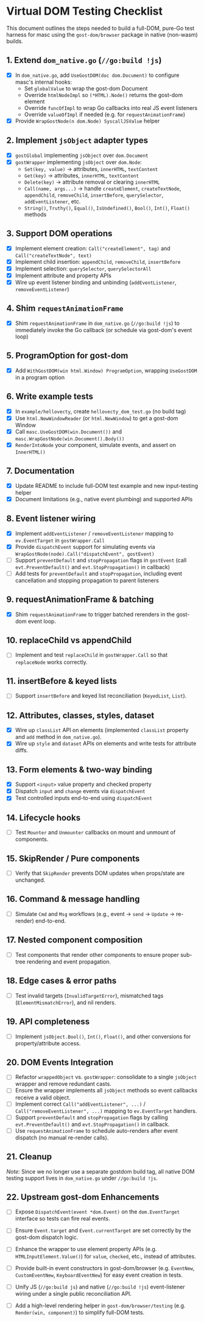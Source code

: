 # Virtual DOM Testing Checklist

This document outlines the steps needed to build a full-DOM, pure-Go test harness for masc using the `gost-dom/browser` package in native (non-wasm) builds.

## 1. Extend `dom_native.go` (`//go:build !js`)
- [x] In `dom_native.go`, add `UseGostDOM(doc dom.Document)` to configure masc's internal hooks:
  - Set `globalValue` to wrap the gost-dom Document
  - Override `htmlNodeImpl` so `(*HTML).Node()` returns the gost-dom element
  - Override `funcOfImpl` to wrap Go callbacks into real JS event listeners
  - Override `valueOfImpl` if needed (e.g. for `requestAnimationFrame`)
- [x] Provide `WrapGostNode(n dom.Node) SyscallJSValue` helper

## 2. Implement `jsObject` adapter types
- [x] `gostGlobal` implementing `jsObject` over `dom.Document`
- [x] `gostWrapper` implementing `jsObject` over `dom.Node`:
  - `Set(key, value)` → attributes, `innerHTML`, `textContent`
  - `Get(key)` → attributes, `innerHTML`, `textContent`
  - `Delete(key)` → attribute removal or clearing `innerHTML`
  - `Call(name, args...)` → handle `createElement`, `createTextNode`, `appendChild`, `removeChild`, `insertBefore`, `querySelector`, `addEventListener`, etc.
  - `String()`, `Truthy()`, `Equal()`, `IsUndefined()`, `Bool()`, `Int()`, `Float()` methods

## 3. Support DOM operations
- [x] Implement element creation: `Call("createElement", tag)` and `Call("createTextNode", text)`
- [x] Implement child insertion: `appendChild`, `removeChild`, `insertBefore`
- [x] Implement selection: `querySelector`, `querySelectorAll`
- [x] Implement attribute and property APIs
- [x] Wire up event listener binding and unbinding (`addEventListener`, `removeEventListener`)

## 4. Shim `requestAnimationFrame`
- [x] Shim `requestAnimationFrame` in `dom_native.go` (`//go:build !js`)
  to immediately invoke the Go callback (or schedule via gost-dom's event loop)

## 5. ProgramOption for gost-dom
- [x] Add `WithGostDOM(win html.Window) ProgramOption`, wrapping `UseGostDOM` in a program option

## 6. Write example tests
- [x] In `example/hellovecty`, create `hellovecty_dom_test.go` (no build tag)
- [x] Use `html.NewWindowReader` (or `html.NewWindow`) to get a gost-dom Window
- [x] Call `masc.UseGostDOM(win.Document())` and `masc.WrapGostNode(win.Document().Body())`
- [x] `RenderIntoNode` your component, simulate events, and assert on `InnerHTML()`

## 7. Documentation
- [x] Update README to include full-DOM test example and new input-testing helper
- [x] Document limitations (e.g., native event plumbing) and supported APIs

## 8. Event listener wiring
- [x] Implement `addEventListener` / `removeEventListener` mapping to `ev.EventTarget` in `gostWrapper.Call`
- [x] Provide `dispatchEvent` support for simulating events via `WrapGostNode(node).Call("dispatchEvent", gostEvent)`
- [ ] Support `preventDefault` and `stopPropagation` flags in `gostEvent` (call `evt.PreventDefault()` and `evt.StopPropagation()` in callback)
- [ ] Add tests for `preventDefault` and `stopPropagation`, including event cancellation and stopping propagation to parent listeners

## 9. requestAnimationFrame & batching
- [x] Shim `requestAnimationFrame` to trigger batched rerenders in the gost-dom event loop.

## 10. replaceChild vs appendChild
- [ ] Implement and test `replaceChild` in `gostWrapper.Call` so that `replaceNode` works correctly.

## 11. insertBefore & keyed lists
- [ ] Support `insertBefore` and keyed list reconciliation (`KeyedList`, `List`).

## 12. Attributes, classes, styles, dataset
- [x] Wire up `classList` API on elements (implemented `classList` property and `add` method in `dom_native.go`).
- [x] Wire up `style` and `dataset` APIs on elements and write tests for attribute diffs.

## 13. Form elements & two-way binding
- [x] Support `<input>` value property and checked property
- [x] Dispatch `input` and `change` events via `dispatchEvent`
- [x] Test controlled inputs end-to-end using `dispatchEvent`

## 14. Lifecycle hooks
- [ ] Test `Mounter` and `Unmounter` callbacks on mount and unmount of components.

## 15. SkipRender / Pure components
- [ ] Verify that `SkipRender` prevents DOM updates when props/state are unchanged.

## 16. Command & message handling
- [ ] Simulate `Cmd` and `Msg` workflows (e.g., event → `send` → `Update` → re-render) end-to-end.

## 17. Nested component composition
- [ ] Test components that render other components to ensure proper sub-tree rendering and event propagation.

## 18. Edge cases & error paths
- [ ] Test invalid targets (`InvalidTargetError`), mismatched tags (`ElementMismatchError`), and nil renders.

## 19. API completeness
- [ ] Implement `jsObject.Bool()`, `Int()`, `Float()`, and other conversions for property/attribute access.

## 20. DOM Events Integration
- [ ] Refactor `wrappedObject` vs. `gostWrapper`: consolidate to a single `jsObject` wrapper and remove redundant casts.
- [ ] Ensure the wrapper implements all `jsObject` methods so event callbacks receive a valid object.
- [ ] Implement correct `Call("addEventListener", ...)` / `Call("removeEventListener", ...)` mapping to `ev.EventTarget` handlers.
- [ ] Support `preventDefault` and `stopPropagation` flags by calling `evt.PreventDefault()` and `evt.StopPropagation()` in callback.
- [ ] Use `requestAnimationFrame` to schedule auto-renders after event dispatch (no manual re-render calls).

## 21. Cleanup
*Note:* Since we no longer use a separate gostdom build tag, all native DOM testing support lives in `dom_native.go` under `//go:build !js`.

## 22. Upstream gost-dom Enhancements
- [ ] Expose `DispatchEvent(event *dom.Event)` on the `dom.EventTarget` interface so tests can fire real events.
- [ ] Ensure `Event.target` and `Event.currentTarget` are set correctly by the gost-dom dispatch logic.
- [ ] Enhance the wrapper to use element property APIs (e.g. `HTMLInputElement.Value()`) for `value`, `checked`, etc., instead of attributes.
- [ ] Provide built-in event constructors in gost-dom/browser (e.g. `EventNew`, `CustomEventNew`, `KeyboardEventNew`) for easy event creation in tests.
- [ ] Unify JS (`//go:build js`) and native (`//go:build !js`) event-listener wiring under a single public reconciliation API.
- [ ] Add a high-level rendering helper in `gost-dom/browser/testing` (e.g. `Render(win, component)`) to simplify full-DOM tests.

